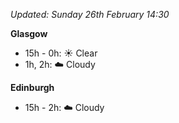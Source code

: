 *Updated: Sunday 26th February 14:30*

**Glasgow**

* 15h - 0h: :sunny: Clear
* 1h, 2h: :cloud: Cloudy

**Edinburgh**

* 15h - 2h: :cloud: Cloudy
